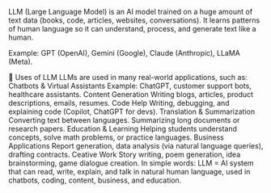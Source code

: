 LLM (Large Language Model) is an AI model trained on a huge amount of text data (books, code, articles, websites, conversations).
It learns patterns of human language so it can understand, process, and generate text like a human.

 Example: GPT (OpenAI), Gemini (Google), Claude (Anthropic), LLaMA (Meta).

🔹 Uses of LLM
LLMs are used in many real-world applications, such as:
Chatbots & Virtual Assistants
Example: ChatGPT, customer support bots, healthcare assistants.
Content Generation
Writing blogs, articles, product descriptions, emails, resumes.
Code Help
Writing, debugging, and explaining code (Copilot, ChatGPT for devs).
Translation & Summarization
Converting text between languages.
Summarizing long documents or research papers.
Education & Learning
Helping students understand concepts, solve math problems, or practice languages.
Business Applications
Report generation, data analysis (via natural language queries), drafting contracts.
Ceative Work
Story writing, poem generation, idea brainstorming, game dialogue creation.
In simple words:
LLM = AI system that can read, write, explain, and talk in natural human language, used in chatbots, coding, content, business, and education.
